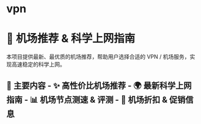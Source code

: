 # vpn
# 🚀 机场推荐 &amp; 科学上网指南   
本项目提供最新、最优质的机场推荐，帮助用户选择合适的 VPN / 机场服务，实现高速稳定的科学上网。   
## 📌 主要内容   - ✨ 高性价比机场推荐   - 🌍 最新科学上网指南   - 📊 机场节点测速 &amp; 评测   - 📢 机场折扣 &amp; 促销信息   
